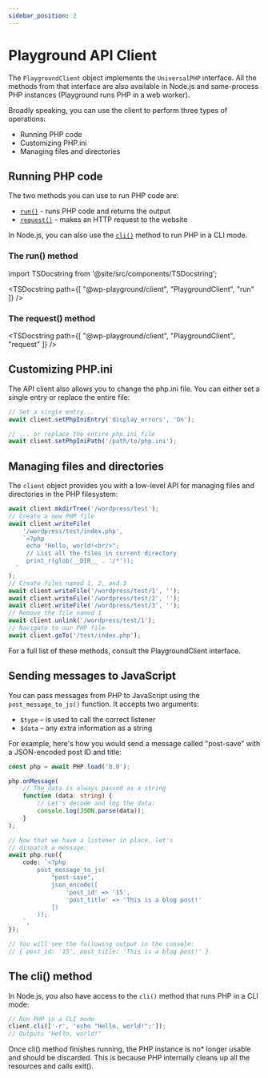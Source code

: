 ```yaml
---
sidebar_position: 2
---
```


# Playground API Client

The `PlaygroundClient` object implements the `UniversalPHP` interface. All the methods from that interface are also available in Node.js and same-process PHP instances (Playground runs PHP in a web worker).

Broadly speaking, you can use the client to perform three types of operations:

-   Running PHP code
-   Customizing PHP.ini
-   Managing files and directories

## Running PHP code

The two methods you can use to run PHP code are:

-   [`run()`](#the-run-method) - runs PHP code and returns the output
-   [`request()`](#the-request-method) - makes an HTTP request to the website

In Node.js, you can also use the [`cli()`](#the-cli-method) method to run PHP in a CLI mode.

### The run() method

import TSDocstring from '@site/src/components/TSDocstring';

<TSDocstring path={[ "@wp-playground/client", "PlaygroundClient", "run" ]} />

### The request() method

<TSDocstring path={[ "@wp-playground/client", "PlaygroundClient", "request" ]} />

## Customizing PHP.ini

The API client also allows you to change the php.ini file. You can either set a single entry or replace the entire file:

```ts
// Set a single entry...
await client.setPhpIniEntry('display_errors', 'On');

// ... or replace the entire php.ini file
await client.setPhpIniPath('/path/to/php.ini');
```

## Managing files and directories

The `client` object provides you with a low-level API for managing files and directories in the PHP filesystem:

```ts
await client.mkdirTree('/wordpress/test');
// Create a new PHP file
await client.writeFile(
	'/wordpress/test/index.php',
	`<?php
     echo "Hello, world!<br/>";
     // List all the files in current directory
     print_r(glob(__DIR__ . '/*'));
  `
);
// Create files named 1, 2, and 3
await client.writeFile('/wordpress/test/1', '');
await client.writeFile('/wordpress/test/2', '');
await client.writeFile('/wordpress/test/3', '');
// Remove the file named 1
await client.unlink('/wordpress/test/1');
// Navigate to our PHP file
await client.goTo('/test/index.php');
```

For a full list of these methods, consult the PlaygroundClient interface.

## Sending messages to JavaScript

You can pass messages from PHP to JavaScript using the `post_message_to_js()` function. It accepts two arguments:

-   `$type` – is used to call the correct listener
-   `$data` – any extra information as a string

For example, here's how you would send a message called "post-save" with a JSON-encoded post ID and title:

```ts
const php = await PHP.load('8.0');

php.onMessage(
	// The data is always passed as a string
	function (data: string) {
		// Let's decode and log the data:
		console.log(JSON.parse(data));
	}
);

// Now that we have a listener in place, let's
// dispatch a message:
await php.run({
	code: `<?php
        post_message_to_js(
            "post-save",
            json_encode([
                'post_id' => '15',
                'post_title' => 'This is a blog post!'
            ])
        ));
    `,
});

// You will see the following output in the console:
// { post_id: '15', post_title: 'This is a blog post!' }
```

## The cli() method

In Node.js, you also have access to the `cli()` method that runs PHP in a CLI mode:

```ts
// Run PHP in a CLI mode
client.cli(['-r', 'echo "Hello, world!";']);
// Outputs "Hello, world!"
```

Once cli() method finishes running, the PHP instance is no\* longer usable and should be discarded. This is because PHP internally cleans up all the resources and calls exit().
